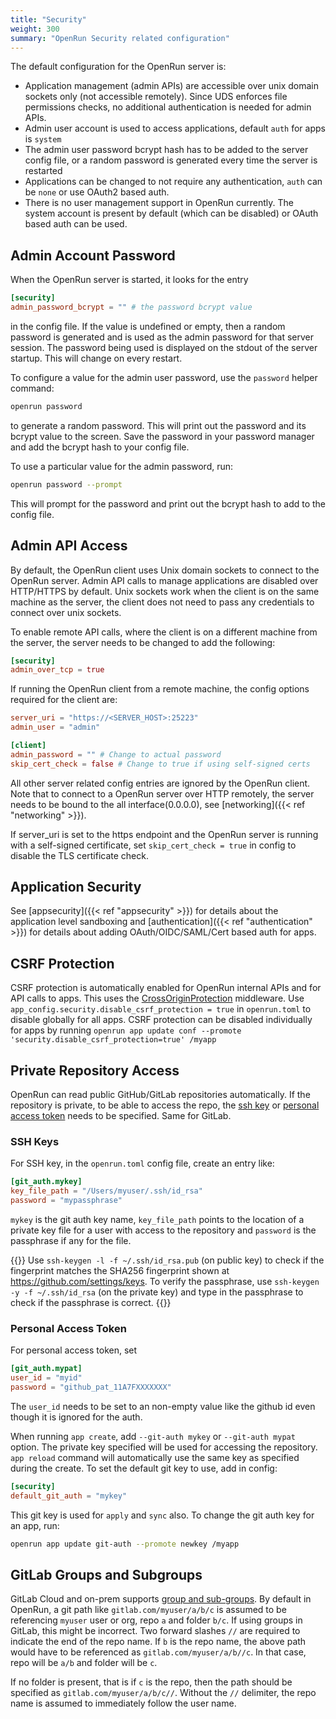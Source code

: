 ```yaml
---
title: "Security"
weight: 300
summary: "OpenRun Security related configuration"
---
```


The default configuration for the OpenRun server is:

- Application management (admin APIs) are accessible over unix domain sockets only (not accessible remotely). Since UDS enforces file permissions checks, no additional authentication is needed for admin APIs.
- Admin user account is used to access applications, default `auth` for apps is `system`
- The admin user password bcrypt hash has to be added to the server config file, or a random password is generated every time the server is restarted
- Applications can be changed to not require any authentication, `auth` can be `none` or use OAuth2 based auth.
- There is no user management support in OpenRun currently. The system account is present by default (which can be disabled) or OAuth based auth can be used.

## Admin Account Password

When the OpenRun server is started, it looks for the entry

```toml {filename="openrun.toml"}
[security]
admin_password_bcrypt = "" # the password bcrypt value
```

in the config file. If the value is undefined or empty, then a random password is generated and is used as the admin password for that server session. The password being used is displayed on the stdout of the server startup. This will change on every restart.

To configure a value for the admin user password, use the `password` helper command:

```bash
openrun password
```

to generate a random password. This will print out the password and its bcrypt value to the screen. Save the password in your password manager and add the bcrypt hash to your config file.

To use a particular value for the admin password, run:

```bash
openrun password --prompt
```

This will prompt for the password and print out the bcrypt hash to add to the config file.

## Admin API Access

By default, the OpenRun client uses Unix domain sockets to connect to the OpenRun server. Admin API calls to manage applications are disabled over HTTP/HTTPS by default. Unix sockets work when the client is on the same machine as the server, the client does not need to pass any credentials to connect over unix sockets.

To enable remote API calls, where the client is on a different machine from the server, the server needs to be changed to add the following:

```toml {filename="openrun.toml"}
[security]
admin_over_tcp = true
```

If running the OpenRun client from a remote machine, the config options required for the client are:

```toml {filename="openrun.toml"}
server_uri = "https://<SERVER_HOST>:25223"
admin_user = "admin"

[client]
admin_password = "" # Change to actual password
skip_cert_check = false # Change to true if using self-signed certs
```

All other server related config entries are ignored by the OpenRun client. Note that to connect to a OpenRun server over HTTP remotely, the server needs to be bound to the all interface(0.0.0.0), see [networking]({{< ref "networking" >}}).

If server_uri is set to the https endpoint and the OpenRun server is running with a self-signed certificate, set `skip_cert_check = true` in config to disable the TLS certificate check.

## Application Security

See [appsecurity]({{< ref "appsecurity" >}}) for details about the application level sandboxing and [authentication]({{< ref "authentication" >}}) for details about adding OAuth/OIDC/SAML/Cert based auth for apps.

## CSRF Protection

CSRF protection is automatically enabled for OpenRun internal APIs and for API calls to apps. This uses the [CrossOriginProtection](https://pkg.go.dev/net/http#CrossOriginProtection) middleware. Use `app_config.security.disable_csrf_protection = true` in `openrun.toml` to disable globally for all apps. CSRF protection can be disabled individually for apps by running `openrun app update conf --promote 'security.disable_csrf_protection=true' /myapp`

## Private Repository Access

OpenRun can read public GitHub/GitLab repositories automatically. If the repository is private, to be able to access the repo, the [ssh key](https://docs.github.com/en/authentication/connecting-to-github-with-ssh/adding-a-new-ssh-key-to-your-github-account) or [personal access token](https://docs.github.com/en/authentication/keeping-your-account-and-data-secure/managing-your-personal-access-tokens) needs to be specified. Same for GitLab.

### SSH Keys

For SSH key, in the `openrun.toml` config file, create an entry like:

```toml {filename="openrun.toml"}
[git_auth.mykey]
key_file_path = "/Users/myuser/.ssh/id_rsa"
password = "mypassphrase"
```

`mykey` is the git auth key name, `key_file_path` points to the location of a private key file for a user with access to the repository and `password` is the passphrase if any for the file.

{{<callout type="info" >}}
Use `ssh-keygen -l -f ~/.ssh/id_rsa.pub` (on public key) to check if the fingerprint matches the SHA256 fingerprint shown at https://github.com/settings/keys. To verify the passphrase, use `ssh-keygen -y -f ~/.ssh/id_rsa` (on the private key) and type in the passphrase to check if the passphrase is correct.
{{</callout>}}

### Personal Access Token

For personal access token, set

```toml {filename="openrun.toml"}
[git_auth.mypat]
user_id = "myid"
password = "github_pat_11A7FXXXXXXX"
```

The `user_id` needs to be set to an non-empty value like the github id even though it is ignored for the auth.

When running `app create`, add `--git-auth mykey` or `--git-auth mypat` option. The private key specified will be used for accessing the repository. `app reload` command will automatically use the same key as specified during the create. To set the default git key to use, add in config:

```toml {filename="openrun.toml"}
[security]
default_git_auth = "mykey"
```

This git key is used for `apply` and `sync` also. To change the git auth key for an app, run:

```bash
openrun app update git-auth --promote newkey /myapp
```

## GitLab Groups and Subgroups

GitLab Cloud and on-prem supports [group and sub-groups](https://docs.gitlab.com/user/group/). By default in OpenRun, a git path like `gitlab.com/myuser/a/b/c` is assumed to be referencing `myuser` user or org, repo `a` and folder `b/c`. If using groups in GitLab, this might be incorrect. Two forward slashes `//` are required to indicate the end of the repo name. If `b` is the repo name, the above path would have to be referenced as `gitlab.com/myuser/a/b//c`. In that case, repo will be `a/b` and folder will be `c`.

If no folder is present, that is if `c` is the repo, then the path should be specified as `gitlab.com/myuser/a/b/c//`. Without the `//` delimiter, the repo name is assumed to immediately follow the user name.
